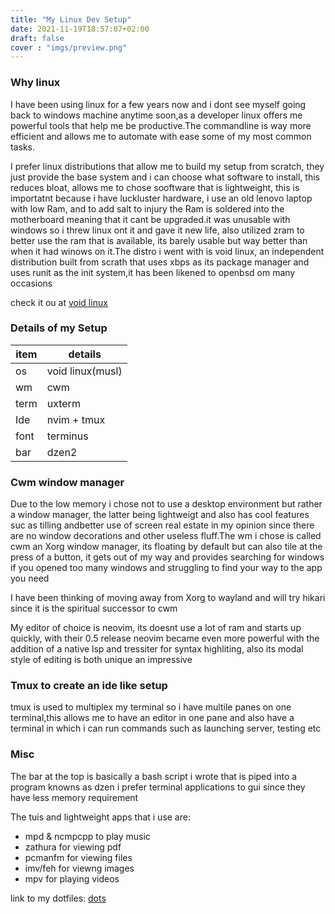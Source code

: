 ```yaml
---
title: "My Linux Dev Setup"
date: 2021-11-19T18:57:07+02:00
draft: false
cover : "imgs/preview.png"
---
```


### Why linux
I have been using linux for a few years now and i dont see myself going back to windows machine anytime soon,as a developer linux offers me powerful tools that help me be productive.The commandline is way more efficient and allows me to automate with ease some of my most common tasks.

 I prefer linux distributions that allow me to build my setup from scratch, they just provide the base system and i can choose what software to install, this reduces bloat, allows me to chose sooftware that is lightweight, this is importatnt because i have luckluster hardware, i use an old lenovo laptop with low Ram, and to add salt to injury the Ram is soldered into the motherboard meaning that it cant be upgraded.it was unusable with windows so i threw linux ont it and gave it new life, also utilized zram to better use the ram that is available, its barely usable but way better than when it had winows on it.The distro i went with is void linux, an independent distribution built from scrath that uses xbps as its package manager and uses runit as the init system,it has been likened to openbsd om many occasions

check it ou at [void linux](https://voidlinux.org/)

### Details of my Setup

| item  | details          |
| ----- | --------         |
| os    | void linux(musl) |
| wm    | cwm              |
| term  | uxterm           |
| Ide   | nvim + tmux      |
| font  | terminus         |
| bar   | dzen2            |


### Cwm window manager

Due to the low memory i chose not to use a desktop environment but rather a window manager, the latter being lightweigt and also has cool features suc as tilling andbetter use of screen real estate in my opinion since there are no window decorations and other useless fluff.The wm i chose is called cwm an Xorg window manager, its floating by default but can also tile at the press of a button, it gets out of my way and provides searching for windows if you opened too many windows and struggling to find your way to the app you need

 I have been thinking of moving away from Xorg to wayland and will try hikari since it is the spiritual successor to cwm

My editor of choice is neovim, its doesnt use a lot of ram and starts up quickly, with their 0.5 release neovim became even more powerful with the addition of a native lsp and tressiter for syntax highliting, also its modal style of editing is both unique an impressive 

### Tmux to create an ide like setup
tmux is used to multiplex my terminal so i have multile panes on one terminal,this allows me to have an editor in one pane and also have a terminal in which i can run commands such as launching server, testing etc

### Misc
The bar at the top is basically a bash script i wrote that is piped into a program knowns as dzen
i prefer terminal applications to gui since they have less memory requirement

The tuis and lightweight apps that i use are:
- mpd & ncmpcpp to play music
- zathura for viewing pdf
- pcmanfm for viewing files 
- imv/feh for viewng images
- mpv for playing videos


link to my dotfiles: [dots](https://github.com/modisek/dotfiles)
